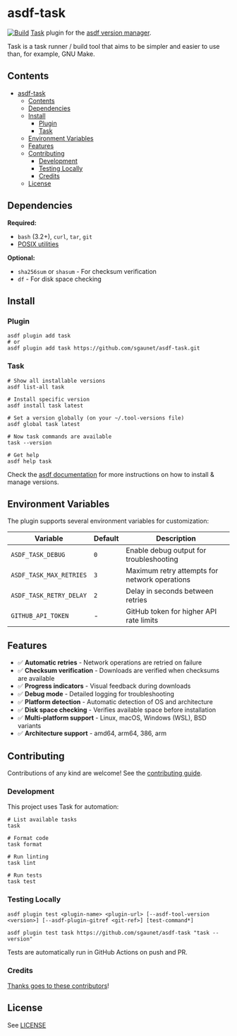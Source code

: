 # asdf-task

[![Build](https://github.com/sgaunet/asdf-task/actions/workflows/build.yml/badge.svg)](https://github.com/sgaunet/asdf-task/actions/workflows/build.yml)
[Task](https://github.com/go-task/task) plugin for the [asdf version manager](https://asdf-vm.com).

Task is a task runner / build tool that aims to be simpler and easier to use than, for example, GNU Make.

## Contents

- [asdf-task](#asdf-task)
  - [Contents](#contents)
  - [Dependencies](#dependencies)
  - [Install](#install)
    - [Plugin](#plugin)
    - [Task](#task)
  - [Environment Variables](#environment-variables)
  - [Features](#features)
  - [Contributing](#contributing)
    - [Development](#development)
    - [Testing Locally](#testing-locally)
    - [Credits](#credits)
  - [License](#license)

## Dependencies

**Required:**
- `bash` (3.2+), `curl`, `tar`, `git`
- [POSIX utilities](https://pubs.opengroup.org/onlinepubs/9699919799/idx/utilities.html)

**Optional:**
- `sha256sum` or `shasum` - For checksum verification
- `df` - For disk space checking

## Install

### Plugin

```shell
asdf plugin add task
# or
asdf plugin add task https://github.com/sgaunet/asdf-task.git
```

### Task

```shell
# Show all installable versions
asdf list-all task

# Install specific version
asdf install task latest

# Set a version globally (on your ~/.tool-versions file)
asdf global task latest

# Now task commands are available
task --version

# Get help
asdf help task
```

Check the [asdf documentation](https://asdf-vm.com/guide/getting-started.html) for more instructions on how to install & manage versions.

## Environment Variables

The plugin supports several environment variables for customization:

| Variable | Default | Description |
|----------|---------|-------------|
| `ASDF_TASK_DEBUG` | `0` | Enable debug output for troubleshooting |
| `ASDF_TASK_MAX_RETRIES` | `3` | Maximum retry attempts for network operations |
| `ASDF_TASK_RETRY_DELAY` | `2` | Delay in seconds between retries |
| `GITHUB_API_TOKEN` | - | GitHub token for higher API rate limits |

## Features

- ✅ **Automatic retries** - Network operations are retried on failure
- ✅ **Checksum verification** - Downloads are verified when checksums are available
- ✅ **Progress indicators** - Visual feedback during downloads
- ✅ **Debug mode** - Detailed logging for troubleshooting
- ✅ **Platform detection** - Automatic detection of OS and architecture
- ✅ **Disk space checking** - Verifies available space before installation
- ✅ **Multi-platform support** - Linux, macOS, Windows (WSL), BSD variants
- ✅ **Architecture support** - amd64, arm64, 386, arm

## Contributing

Contributions of any kind are welcome! See the [contributing guide](CONTRIBUTING.md).

### Development

This project uses Task for automation:

```shell
# List available tasks
task

# Format code
task format

# Run linting
task lint

# Run tests
task test
```

### Testing Locally

```shell
asdf plugin test <plugin-name> <plugin-url> [--asdf-tool-version <version>] [--asdf-plugin-gitref <git-ref>] [test-command*]

asdf plugin test task https://github.com/sgaunet/asdf-task "task --version"
```

Tests are automatically run in GitHub Actions on push and PR.

### Credits

[Thanks goes to these contributors](https://github.com/sgaunet/asdf-task/graphs/contributors)!

## License

See [LICENSE](LICENSE)
